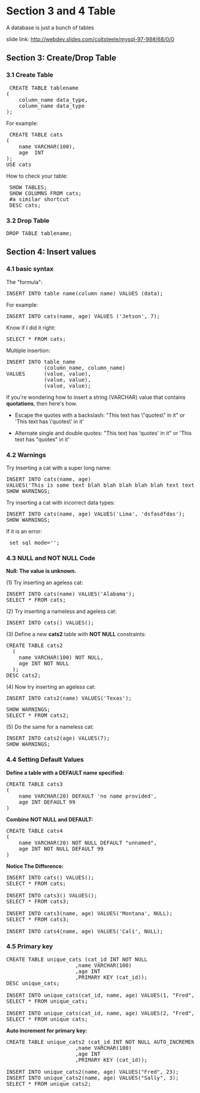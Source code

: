 # Section 3 and 4 Table

A database is just a bunch of tables

slide link: <http://webdev.slides.com/coltsteele/mysql-97-98#/68/0/0>

## Section 3: Create/Drop Table

### 3.1 Create Table

<pre> CREATE TABLE tablename
(
    column_name data_type,
    column_name data_type
);</pre>

For example:

<pre> CREATE TABLE cats
(
    name VARCHAR(100),
    age  INT
);
USE cats
</pre>

How to check your table:
<pre>
 SHOW TABLES;
 SHOW COLUMNS FROM cats;
 #a similar shortcut
 DESC cats;
</pre>

### 3.2 Drop Table

<pre>
DROP TABLE tablename;
</pre>

## Section 4: Insert values

### 4.1 basic syntax

The "formula":
<pre>INSERT INTO table_name(column_name) VALUES (data);
</pre>

For example:
<pre>INSERT INTO cats(name, age) VALUES ('Jetson', 7);
</pre>

Know if I did it right:
<pre>SELECT * FROM cats;</pre>

Multiple insertion:
<pre>
INSERT INTO table_name
            (column_name, column_name)
VALUES      (value, value),
            (value, value),
            (value, value);
</pre>

If you're wondering how to insert a string (VARCHAR) value that contains **quotations**, then here's how.

* Escape the quotes with a backslash: "This text has \\"quotes\\" in it" or 'This text has \\'quotes\\' in it'

* Alternate single and double quotes: "This text has 'quotes' in it" or 'This text has "quotes" in it'

### 4.2 Warnings

Try Inserting a cat with a super long name:

<pre>INSERT INTO cats(name, age)
VALUES('This is some text blah blah blah blah blah text text text something about cats lalalalal meowwwwwwwwwww', 10);
SHOW WARNINGS;</pre>

Try inserting a cat with incorrect data types:

<pre>INSERT INTO cats(name, age) VALUES('Lima', 'dsfasdfdas');
SHOW WARNINGS;</pre>

If it is an error:
<pre> set sql_mode='';</pre>

### 4.3 NULL and NOT NULL Code

**Null: The value is unknown.**

(1) Try inserting an ageless cat:

<pre>INSERT INTO cats(name) VALUES('Alabama');
SELECT * FROM cats;
</pre>

(2) Try inserting a nameless and ageless cat:

<pre>INSERT INTO cats() VALUES();</pre>

(3) Define a new **cats2** table with **NOT NULL** constraints:

<pre>CREATE TABLE cats2
  (
    name VARCHAR(100) NOT NULL,
    age INT NOT NULL
  );
DESC cats2;</pre>

(4) Now try inserting an ageless cat:

<pre>INSERT INTO cats2(name) VALUES('Texas');</pre>

<pre>SHOW WARNINGS;
SELECT * FROM cats2;</pre>

(5) Do the same for a nameless cat:

<pre>INSERT INTO cats2(age) VALUES(7);
SHOW WARNINGS;</pre>

### 4.4 Setting Default Values

**Define a table with a DEFAULT name specified:**

<pre>CREATE TABLE cats3
(
    name VARCHAR(20) DEFAULT 'no name provided',
    age INT DEFAULT 99
)
</pre>

**Combine NOT NULL and DEFAULT:**
<pre>CREATE TABLE cats4
(
    name VARCHAR(20) NOT NULL DEFAULT "unnamed",
    age INT NOT NULL DEFAULT 99
)
</pre>

**Notice The Difference:**

<pre>INSERT INTO cats() VALUES();
SELECT * FROM cats;

INSERT INTO cats3() VALUES();
SELECT * FROM cats3;

INSERT INTO cats3(name, age) VALUES('Montana', NULL);
SELECT * FROM cats3;

INSERT INTO cats4(name, age) VALUES('Cali', NULL);
</pre>

### 4.5 Primary key

<pre>
CREATE TABLE unique_cats (cat_id INT NOT NULL
                      ,name VARCHAR(100)
                      ,age INT
                      ,PRIMARY KEY (cat_id));
DESC unique_cats;

INSERT INTO unique_cats(cat_id, name, age) VALUES(1, "Fred", 23);
SELECT * FROM unique_cats;

INSERT INTO unique_cats(cat_id, name, age) VALUES(2, "Fred", 23);
SELECT * FROM unique_cats;
</pre>

**Auto increment for primary key:**

<pre>
CREATE TABLE unique_cats2 (cat_id INT NOT NULL AUTO_INCREMENT
                      ,name VARCHAR(100)
                      ,age INT
                      ,PRIMARY KEY (cat_id));

INSERT INTO unique_cats2(name, age) VALUES("Fred", 23);
INSERT INTO unique_cats2(name, age) VALUES("Sally", 3);
SELECT * FROM unique_cats2;
</pre>
